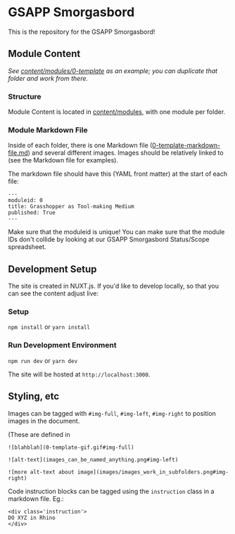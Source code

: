 # GSAPP Smorgasbord

This is the repository for the GSAPP Smorgasbord!

## Module Content 

_See [content/modules/0-template](content/modules/0-template) as an example; you can duplicate that folder and work from there._

### Structure

Module Content is located in [content/modules](content/modules), with one module per folder.

### Module Markdown File

Inside of each folder, there is one Markdown file ([0-template-markdown-file.md](content/modules/0-template/0-template-markdown-file.md)) and several different images. Images should be relatively linked to (see the Markdown file for examples).

The markdown file should have this (YAML front matter) at the start of each file: 
```
---
moduleid: 0
title: Grasshopper as Tool-making Medium
published: True
---
```

Make sure that the moduleid is unique! You can make sure that the module IDs don't collide by looking at our GSAPP Smorgasbord Status/Scope spreadsheet.


## Development Setup

The site is created in NUXT.js. If you'd like to develop locally, so that you can see the content adjust live:

### Setup
`npm install` or `yarn install`

### Run Development Environment

`npm run dev` or `yarn dev`

The site will be hosted at `http://localhost:3000`.


## Styling, etc


Images can be tagged with `#img-full`, `#img-left`, `#img-right` to position images in the document.

(These are defined in 

`![blahblah](0-template-gif.gif#img-full)`

`![alt-text](images_can_be_named_anything.png#img-left)`

`![more alt-text about image](images/images_work_in_subfolders.png#img-right)`

Code instruction blocks can be tagged using the `instruction` class in a markdown file. Eg.:

```
<div class='instruction'>
DO XYZ in Rhino
</div>
```

